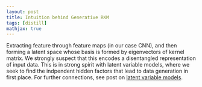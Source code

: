 ```yaml
---
layout: post
title: Intuition behind Generative RKM
tags: [distill]
mathjax: true
---
```


Extracting feature through feature maps (in our case CNN), and then forming a latent space whose basis is formed by eigenvectors of kernel matrix. We strongly suspect that this encodes a disentangled representation of input data. This is in strong spirit with latent variable models, where we seek to find the indpendent hidden factors that lead to data generation in first place. For further connections, see post on [latent variable models](/post/latent-variable-models/index.html).